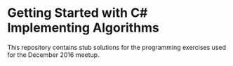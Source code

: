 # Getting Started with C# Implementing Algorithms

This repository contains stub solutions for the programming exercises used for the December 2016 meetup.